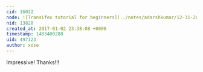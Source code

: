 ```yaml
---
cid: 16022
node: ![Transifex tutorial for beginners](../notes/adarshkumar/12-31-2016/transifex-tutorial-for-beginners)
nid: 13828
created_at: 2017-01-02 23:38:08 +0000
timestamp: 1483400288
uid: 497123
author: xose
---
```


Impressive! Thanks!!!